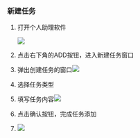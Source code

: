 ### 新建任务

1. 打开个人助理软件

   <img src="https://img.tanknee.cn/img/20191116200455.png"/>

2. 点击右下角的ADD按钮，进入新建任务窗口

3. 弹出创建任务的窗口<img src="https://img.tanknee.cn/img/20191116200619.png"/>

4. 选择任务类型

5. 填写任务内容<img src="https://img.tanknee.cn/img/20191116200725.png"/>

6. 点击确认按钮，完成任务添加

7. <img src="https://img.tanknee.cn/img/20191116200757.png"/>

   
